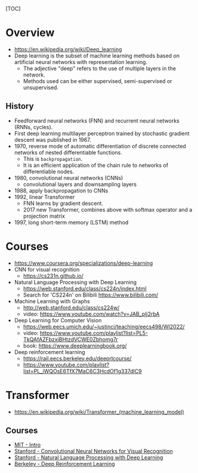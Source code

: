 [TOC]

# Overview

- https://en.wikipedia.org/wiki/Deep_learning
- Deep learning is the subset of machine learning methods based on
  artificial neural networks with representation learning.
    + The adjective "deep" refers to the use of multiple layers in the
      network.
    + Methods used can be either supervised, semi-supervised or
      unsupervised.

## History

- Feedforward neural networks (FNN) and recurrent neural networks (RNNs,
  cycles).
- First deep learning multilayer perceptron trained by stochastic
  gradient descent was published in 1967.
- 1970, reverse mode of automatic differentiation of discrete connected
  networks of nested differentiable functions.
    + This is `backpropagation`.
    + It is an efficient application of the chain rule to networks of
      differentiable nodes.
- 1980, convolutional neural networks (CNNs)
    + convolutional layers and downsampling layers
- 1988, apply backpropagation to CNNs
- 1992, linear Transformer
    + FNN learns by gradient descent.
    + 2017 new Transformer, combines above with softmax operator and a
      projection matrix
- 1997, long short-term memory (LSTM) method

# Courses

- https://www.coursera.org/specializations/deep-learning
- CNN for visual recognition
    + https://cs231n.github.io/
- Natural Language Processing with Deep Learning
    + https://web.stanford.edu/class/cs224n/index.html
    + Search for 'CS224n' on Bilibili https://www.bilibili.com/
- Machine Learning with Graphs
    + http://web.stanford.edu/class/cs224w/
    + video: https://www.youtube.com/watch?v=JAB_plj2rbA
- Deep Learning for Computer Vision
    + https://web.eecs.umich.edu/~justincj/teaching/eecs498/WI2022/
    + video: https://www.youtube.com/playlist?list=PL5-TkQAfAZFbzxjBHtzdVCWE0Zbhomg7r
    + book: https://www.deeplearningbook.org/
- Deep reinforcement learning
    + https://rail.eecs.berkeley.edu/deeprlcourse/
    + https://www.youtube.com/playlist?list=PL_iWQOsE6TfX7MaC6C3HcdOf1g337dlC9

# Transformer

- https://en.wikipedia.org/wiki/Transformer_(machine_learning_model)

## Courses

- [MIT - Intro](https://medium.com/tensorflow/mit-introduction-to-deep-learning-4a6f8dde1f0c)
- [Stanford - Convolutional Neural Networks for Visual Recognition](http://cs231n.stanford.edu/)
- [Stanford - Natural Language Processing with Deep Learning](http://web.stanford.edu/class/cs224n/)
- [Berkeley - Deep Reinforcement Learning](http://rail.eecs.berkeley.edu/deeprlcourse/)
